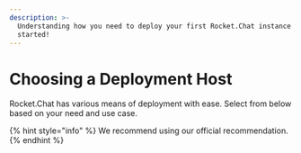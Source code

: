 ```yaml
---
description: >-
  Understanding how you need to deploy your first Rocket.Chat instance to get
  started!
---
```


# Choosing a Deployment Host

Rocket.Chat has various means of deployment with ease. Select from below based on your need and use case.

{% hint style="info" %}
We recommend using our official recommendation.
{% endhint %}

